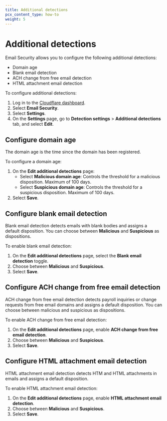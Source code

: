 ```yaml
---
title: Additional detections
pcx_content_type: how-to
weight: 5
---
```


# Additional detections

Email Security allows you to configure the following additional detections:

- Domain age
- Blank email detection
- ACH change from free email detection
- HTML attachment email detection

To configure additional detections:

1. Log in to the [Cloudflare dashboard](https://dash.cloudflare.com/).
2. Select **Email Security**.
3. Select **Settings**.
4. On the **Settings** page, go to **Detection settings** > **Additional detections** tab, and select **Edit**.

## Configure domain age

The domain age is the time since the domain has been registered.

To configure a domain age:

1. On the **Edit additional detections** page:
   - Select **Malicious domain age**: Controls the threshold for a malicious disposition. Maximum of 100 days.
   - Select **Suspicious domain age**: Controls the threshold for a suspicious disposition. Maximum of 100 days.
2. Select **Save**.

## Configure blank email detection

Blank email detection detects emails with blank bodies and assigns a default disposition. You can choose between **Malicious** and **Suspicious** as dispositions.

To enable blank email detection:

1. On the **Edit additional detections** page, select the **Blank email detection** toggle.
2. Choose between **Malicious** and **Suspicious**.
3. Select **Save**.

## Configure ACH change from free email detection

ACH change from free email detection detects payroll inquiries or change requests from free email domains and assigns a default disposition. You can choose between malicious and suspicious as dispositions.

To enable ACH change from free email detection:

1. On the **Edit additional detections** page, enable **ACH change from free email detection**.
2. Choose between **Malicious** and **Suspicious**.
3. Select **Save**.

## Configure HTML attachment email detection

HTML attachment email detection detects HTM and HTML attachments in emails and assigns a default disposition.

To enable HTML attachment email detection:

1. On the **Edit additional detections** page, enable **HTML attachment email detection**.
2. Choose between **Malicious** and **Suspicious**.
3. Select **Save**.